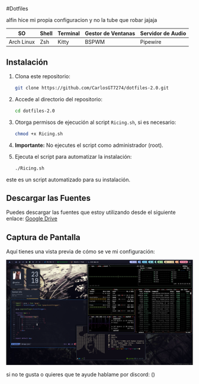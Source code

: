 

#Dotfiles

alfin hice mi propia configuracion y no la tube que robar jajaja




| **SO**     | **Shell** | **Terminal** | **Gestor de Ventanas**                                 | **Servidor de Audio** |
|--------------------------|-----------|--------------|--------------------------------------------------------|-----------------------|
| Arch Linux               | Zsh       | Kitty        | BSPWM                                                  | Pipewire              |

## Instalación

1. Clona este repositorio:

   ```bash
   git clone https://github.com/CarlosGT7274/dotfiles-2.0.git
   ```

2. Accede al directorio del repositorio:

   ```bash
   cd dotfiles-2.0
   ```

3. Otorga permisos de ejecución al script `Ricing.sh`, si es necesario:

   ```bash
   chmod +x Ricing.sh
   ```

4. **Importante:** No ejecutes el script como administrador (root).

5. Ejecuta el script para automatizar la instalación:

   ```bash
   ./Ricing.sh
   ```

este es un script automatizado para su instalación. 

## Descargar las Fuentes

Puedes descargar las fuentes que estoy utilizando desde el siguiente enlace: [Google Drive](<link>)

## Captura de Pantalla

Aquí tienes una vista previa de cómo se ve mi configuración:

![Captura de Pantalla](/desk.png)

si no te gusta o quieres que te ayude  hablame por discord: (<link>)
